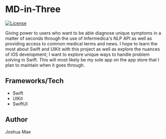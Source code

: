 # MD-in-Three

[![License](https://img.shields.io/badge/License-Apache_2.0-blue.svg)](https://opensource.org/licenses/Apache-2.0)

Giving power to users who want to be able diagnose unique symptoms in a matter of seconds through the use of Infermedica's NLP API as well as providing access to common medical terms and news.  I hope to learn the most about Swift and UIKit with this project as well as explore the nuances of iOS development; I want to explore unique ways to handle problem solving in Swift.  This will most likely be my sole app on the app store that I plan to maintain when it goes through.

## Frameworks/Tech
- Swift
- UIKit
- SwiftUI

## Author
Joshua Mae
